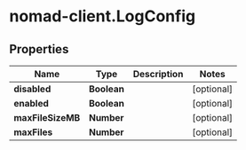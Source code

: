 # nomad-client.LogConfig

## Properties

Name | Type | Description | Notes
------------ | ------------- | ------------- | -------------
**disabled** | **Boolean** |  | [optional] 
**enabled** | **Boolean** |  | [optional] 
**maxFileSizeMB** | **Number** |  | [optional] 
**maxFiles** | **Number** |  | [optional] 


